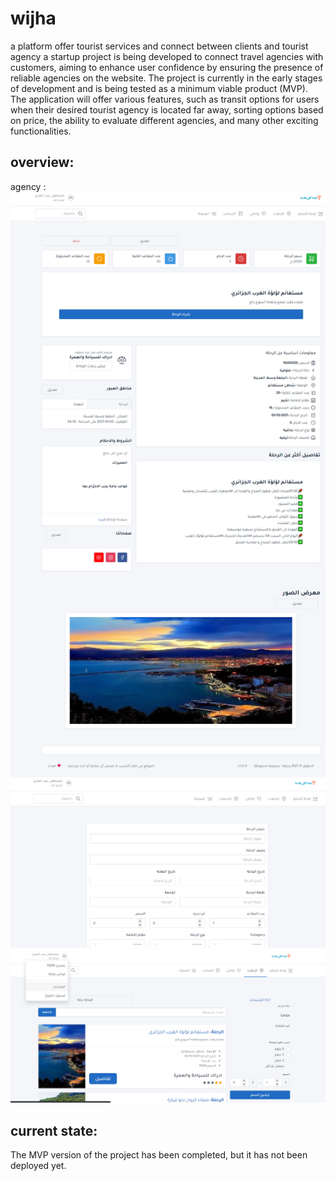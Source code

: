# wijha
a platform offer tourist services and connect between clients and tourist agency
a startup project  is being developed to connect travel agencies with customers, aiming to enhance user confidence by ensuring the presence of reliable agencies on the website. The project is currently in the early stages of development and is being tested as a minimum viable product (MVP). The application will offer various features, such as transit options for users when their desired tourist agency is located far away, sorting options based on price, the ability to evaluate different agencies, and many other exciting functionalities.
## overview:
agency :
![alt text](https://github.com/belkhiriAh/wijha/blob/main/overview/1.png?raw=true)
![alt text](https://github.com/belkhiriAh/wijha/blob/main/overview/2.png?raw=true)
![alt text](https://github.com/belkhiriAh/wijha/blob/main/overview/3.png?raw=true)



## current state:
The MVP version of the project has been completed, but it has not been deployed yet.





